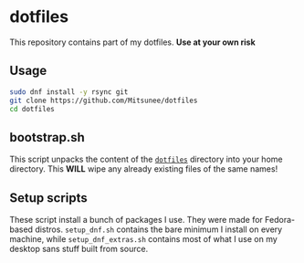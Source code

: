 # dotfiles

This repository contains part of my dotfiles. **Use at your own risk**

## Usage

```sh
sudo dnf install -y rsync git
git clone https://github.com/Mitsunee/dotfiles
cd dotfiles
```

## bootstrap.sh

This script unpacks the content of the [`dotfiles`](dotfiles) directory into your home directory. This **WILL** wipe any already existing files of the same names!

## Setup scripts

These script install a bunch of packages I use. They were made for Fedora-based distros. `setup_dnf.sh` contains the bare minimum I install on every machine, while `setup_dnf_extras.sh` contains most of what I use on my desktop sans stuff built from source.
